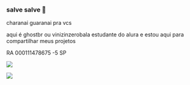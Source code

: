 ### salve salve 🤙
charanai guaranai pra vcs

 aqui é ghostbr ou vinizinzerobala
 estudante do alura
 e estou aqui para compartilhar meus projetos

 RA 000111478675 -5 SP

 ![](https://media1.tenor.com/m/ivgwTioduXsAAAAC/meliodas.gif)

 ![](https://media.tenor.com/iDlYZ3fQ47gAAAAi/amogus.gif)
